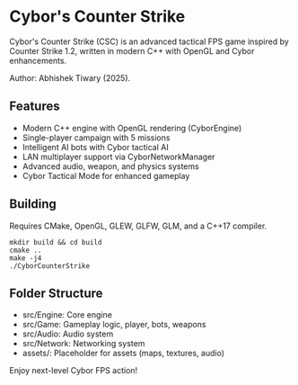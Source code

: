 # Cybor's Counter Strike

Cybor's Counter Strike (CSC) is an advanced tactical FPS game inspired by Counter Strike 1.2, written in modern C++ with OpenGL and Cybor enhancements.

Author: Abhishek Tiwary (2025).

## Features
- Modern C++ engine with OpenGL rendering (CyborEngine)
- Single-player campaign with 5 missions
- Intelligent AI bots with Cybor tactical AI
- LAN multiplayer support via CyborNetworkManager
- Advanced audio, weapon, and physics systems
- Cybor Tactical Mode for enhanced gameplay

## Building
Requires CMake, OpenGL, GLEW, GLFW, GLM, and a C++17 compiler.

```
mkdir build && cd build
cmake ..
make -j4
./CyborCounterStrike
```

## Folder Structure
- src/Engine: Core engine
- src/Game: Gameplay logic, player, bots, weapons
- src/Audio: Audio system
- src/Network: Networking system
- assets/: Placeholder for assets (maps, textures, audio)

Enjoy next-level Cybor FPS action!